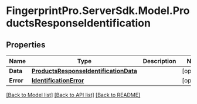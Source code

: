 # FingerprintPro.ServerSdk.Model.ProductsResponseIdentification
## Properties

Name | Type | Description | Notes
------------ | ------------- | ------------- | -------------
**Data** | [**ProductsResponseIdentificationData**](ProductsResponseIdentificationData.md) |  | [optional] 
**Error** | [**IdentificationError**](IdentificationError.md) |  | [optional] 

[[Back to Model list]](../README.md#documentation-for-models) [[Back to API list]](../README.md#documentation-for-api-endpoints) [[Back to README]](../README.md)

